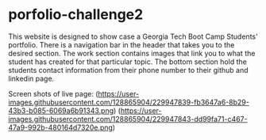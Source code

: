 # porfolio-challenge2

This website is designed to show case a Georgia Tech Boot Camp Students' portfolio. There is a navigation bar in the header that takes you to the desired section. The work section contains images that link you to what the student has created for that particular topic. The bottom section hold the students contact information from their phone number to their github and linkedin page.

Screen shots of live page:
(https://user-images.githubusercontent.com/128865904/229947839-fb3647a6-8b29-43b3-b085-6069a6b91343.png)
(https://user-images.githubusercontent.com/128865904/229947843-dd99fa71-c467-47a9-992b-480164d7320e.png)

